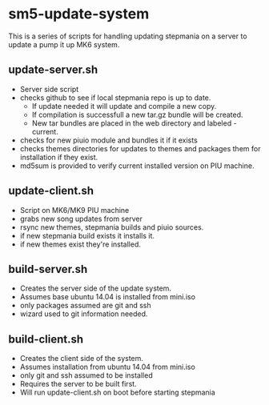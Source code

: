 # sm5-update-system

This is a series of scripts for handling updating stepmania on a server to update a pump it up MK6 system. 

## update-server.sh

 - Server side script
 - checks github to see if local stepmania repo is up to date.
	 - If update needed it will update and compile a new copy.
	 - If compilation is successfull a new tar.gz bundle will be created.
	 - New tar bundles are placed in the web directory and labeled -current.
 - checks for new piuio module and bundles it if it exists
 - checks themes directories for updates to themes and packages them for installation if they exist.
 - md5sum is provided to verify current installed version on PIU machine.


## update-client.sh

 -  Script on MK6/MK9 PIU machine
 - grabs new song updates from server
 - rsync new themes, stepmania builds and piuio sources.
 - if new stepmania build exists it installs it. 
 - if new themes exist they're installed. 


## build-server.sh

 - Creates the server side of the update system.  
 - Assumes base ubuntu 14.04 is installed from mini.iso 
 - only packages assumed are git and ssh
 - wizard used to git information needed.

## build-client.sh

 - Creates the client side of the system. 
 - Assumes installation from ubuntu 14.04 from mini.iso
 - only git and ssh assumed to be installed
 - Requires the server to be built first. 
 - Will run update-client.sh on boot before starting stepmania



 

